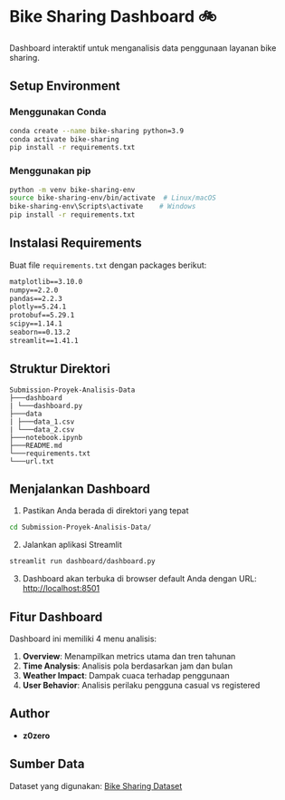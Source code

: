 # Bike Sharing Dashboard 🚲

Dashboard interaktif untuk menganalisis data penggunaan layanan bike sharing.

## Setup Environment

### Menggunakan Conda

```bash
conda create --name bike-sharing python=3.9
conda activate bike-sharing
pip install -r requirements.txt
```

### Menggunakan pip

```bash
python -m venv bike-sharing-env
source bike-sharing-env/bin/activate  # Linux/macOS
bike-sharing-env\Scripts\activate    # Windows
pip install -r requirements.txt
```

## Instalasi Requirements

Buat file `requirements.txt` dengan packages berikut:

```txt
matplotlib==3.10.0
numpy==2.2.0
pandas==2.2.3
plotly==5.24.1
protobuf==5.29.1
scipy==1.14.1
seaborn==0.13.2
streamlit==1.41.1
```

## Struktur Direktori

```plaintext
Submission-Proyek-Analisis-Data
├───dashboard
| └───dashboard.py
├───data
| ├───data_1.csv
| └───data_2.csv
├───notebook.ipynb
├───README.md
└───requirements.txt
└───url.txt
```

## Menjalankan Dashboard

1. Pastikan Anda berada di direktori yang tepat

```bash
cd Submission-Proyek-Analisis-Data/
```

2. Jalankan aplikasi Streamlit

```bash
streamlit run dashboard/dashboard.py
```

3. Dashboard akan terbuka di browser default Anda dengan URL: [http://localhost:8501](http://localhost:8501)

## Fitur Dashboard

Dashboard ini memiliki 4 menu analisis:

1. **Overview**: Menampilkan metrics utama dan tren tahunan
2. **Time Analysis**: Analisis pola berdasarkan jam dan bulan
3. **Weather Impact**: Dampak cuaca terhadap penggunaan
4. **User Behavior**: Analisis perilaku pengguna casual vs registered

## Author

- **z0zero**

## Sumber Data

Dataset yang digunakan: [Bike Sharing Dataset](https://archive.ics.uci.edu/ml/datasets/bike+sharing+dataset)

